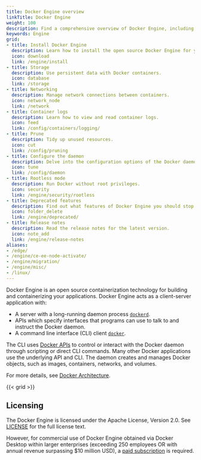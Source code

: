 ```yaml
---
title: Docker Engine overview
linkTitle: Docker Engine
weight: 100
description: Find a comprehensive overview of Docker Engine, including how to install, storage details, networking, and more
keywords: Engine
grid:
- title: Install Docker Engine
  description: Learn how to install the open source Docker Engine for your distribution.
  icon: download
  link: /engine/install
- title: Storage
  description: Use persistent data with Docker containers.
  icon: database
  link: /storage
- title: Networking
  description: Manage network connections between containers.
  icon: network_node
  link: /network
- title: Container logs
  description: Learn how to view and read container logs.
  icon: feed
  link: /config/containers/logging/
- title: Prune
  description: Tidy up unused resources.
  icon: cut
  link: /config/pruning
- title: Configure the daemon
  description: Delve into the configuration options of the Docker daemon.
  icon: tune
  link: /config/daemon
- title: Rootless mode
  description: Run Docker without root privileges.
  icon: security
  link: /engine/security/rootless
- title: Deprecated features
  description: Find out what features of Docker Engine you should stop using.
  icon: folder_delete
  link: /engine/deprecated/
- title: Release notes
  description: Read the release notes for the latest version.
  icon: note_add
  link: /engine/release-notes
aliases:
- /edge/
- /engine/ce-ee-node-activate/
- /engine/migration/
- /engine/misc/
- /linux/
---
```


Docker Engine is an open source containerization technology for building and
containerizing your applications. Docker Engine acts as a client-server
application with:

- A server with a long-running daemon process
  [`dockerd`](../../../reference/cli/dockerd).
- APIs which specify interfaces that programs can use to talk to and instruct
  the Docker daemon.
- A command line interface (CLI) client
  [`docker`](../../../reference/cli/docker/index.md).

The CLI uses [Docker APIs](../../../reference/api/engine/index.md) to control or interact with the Docker
daemon through scripting or direct CLI commands. Many other Docker applications
use the underlying API and CLI. The daemon creates and manages Docker objects,
such as images, containers, networks, and volumes.

For more details, see
[Docker Architecture](/get-started/docker-overview.md#docker-architecture).

{{< grid >}}

## Licensing

The Docker Engine is licensed under the Apache License, Version 2.0. See
[LICENSE](https://github.com/moby/moby/blob/master/LICENSE) for the full license
text.

However, for commercial use of Docker Engine obtained via Docker Desktop within larger enterprises (exceeding 250 employees OR with annual revenue surpassing $10 million USD), a [paid subscription](https://www.docker.com/pricing/) is required.
